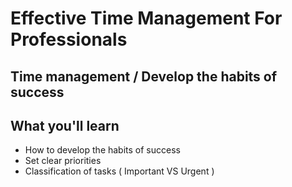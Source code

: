 # Effective Time Management For Professionals
## Time management / Develop the habits of success

## What you'll learn
- How to develop the habits of success
- Set clear priorities
- Classification of tasks ( Important VS Urgent )
